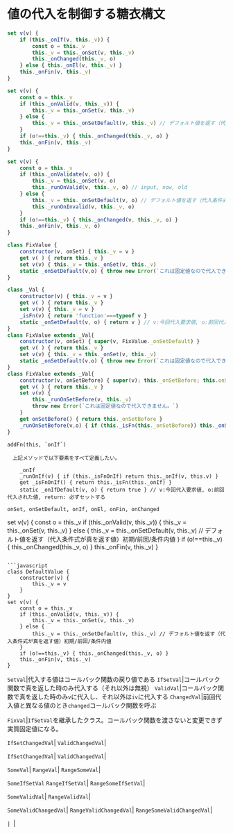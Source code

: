# 値の代入を制御する糖衣構文

<!-- more -->

```javascript
set v(v) {
    if (this._onIf(v, this._v)) {
        const o = this._v
        this._v = this._onSet(v, this._v)
        this._onChanged(this._v, o)
    } else { this._onEl(v, this._v) }
    this._onFin(v, this._v)
}
```

```javascript
set v(v) {
    const o = this._v
    if (this._onValid(v, this._v)) {
        this._v = this._onSet(v, this._v)
    } else {
        this._v = this._onSetDefault(v, this._v) // デフォルト値を返す（代入条件式が真を返す値）初期/前回/条件内値
    }
    if (o!==this._v) { this._onChanged(this._v, o) }
    this._onFin(v, this._v)
}
```

```javascript
set v(v) {
    const o = this._v
    if (this._onValidate(v, o)) {
        this._v = this._onSet(v, o)
        this._runOnValid(v, this._v, o) // input, now, old
    } else {
        this._v = this._onSetDefault(v, o) // デフォルト値を返す（代入条件式が真を返す値）初期/前回/条件内値
        this._runOnInvalid(v, this._v, o)
    }
    if (o!==this._v) { this._onChanged(v, this._v, o) }
    this._onFin(v, this._v, o)
}
```


```javascript
class FixValue {
    constructor(v, onSet) { this._v = v }
    get v( ) { return this._v }
    set v(v) { this._v = this._onSet(v, this._v)
    static _onSetDefault(v,o) { throw new Error(`これは固定値なので代入できません。`) }
}
```
```javascript
class _Val {
    constructor(v) { this._v = v }
    get v( ) { return this._v }
    set v(v) { this._v = v }
    _isFn(v) { return 'function'===typeof v }
    static _onSetDefault(v, o) { return v } // v:今回代入要求値, o:前回代入された値, return そのままの値を返す
}
class FixValue extends _Val{
    constructor(v, onSet) { super(v, FixValue._onSetDefault) }
    get v( ) { return this._v }
    set v(v) { this._v = this._onSet(v, this._v)
    static _onSetDefault(v,o) { throw new Error(`これは固定値なので代入できません。`) }
}
class FixValue extends _Val{
    constructor(v, onSetBefore) { super(v); this._onSetBefore; this.onSet = FixValue.onSetError; }
    get v( ) { return this._v }
    set v(v) {
        this._runOnSetBefore(v, this._v)
        throw new Error(`これは固定値なので代入できません。`)
    }
    get onSetBefore() { return this._onSetBefore }
    _runOnSetBefore(v,o) { if (this._isFn(this._onSetBefore)) this._onSetBefore(v,o) }
}
```
```
addFn(this, `onIf`)

　上記メソッドで以下要素をすべて定義したい。

    _onIf
    _runOnIf(v) { if (this._isFnOnIf) return this._onIf(v, this.v) }
    get _isFnOnIf() { return this._isFn(this._onIf) }
    static _onIfDefault(v, o) { return true } // v:今回代入要求値, o:前回代入された値, return: 必ずセットする

```

`onSet, onSetDefault, onIf, onEl, onFin, onChanged`



set v(v) {
    const o = this._v
    if (this._onValid(v, this._v)) {
        this._v = this._onSet(v, this._v)
    } else {
        this._v = this._onSetDefault(v, this._v) // デフォルト値を返す（代入条件式が真を返す値）初期/前回/条件内値
    }
    if (o!==this._v) { this._onChanged(this._v, o) }
    this._onFin(v, this._v)
}
```

```javascript
class DefaultValue {
    constructor(v) {
        this._v = v
    }
}
set v(v) {
    const o = this._v
    if (this._onValid(v, this._v)) {
        this._v = this._onSet(v, this._v)
    } else {
        this._v = this._onSetDefault(v, this._v) // デフォルト値を返す（代入条件式が真を返す値）初期/前回/条件内値
    }
    if (o!==this._v) { this._onChanged(this._v, o) }
    this._onFin(v, this._v)
}
```



`SetVal`|代入する値はコールバック関数の戻り値である
`IfSetVal`|コールバック関数で真を返した時のみ代入する（それ以外は無視）
`ValidVal`|コールバック関数で真を返した時のみ`v`に代入し、それ以外は`iv`に代入する
`ChangedVal`|前回代入値と異なる値のとき`changed`コールバック関数を呼ぶ

`FixVal`|`IfSetVal`を継承したクラス。コールバック関数を渡さないと変更できず実質固定値になる。

`IfSetChangedVal`|
`ValidChangedVal`|

`IfSetChangedVal`|
`ValidChangedVal`|

`SomeVal`|
`RangeVal`|
`RangeSomeVal`|

`SomeIfSetVal`
`RangeIfSetVal`|
`RangeSomeIfSetVal`|

`SomeValidVal`|
`RangeValidVal`|

`SomeValidChangedVal`|
`RangeValidChangedVal`|
`RangeSomeValidChangedVal`|

``|
``|

